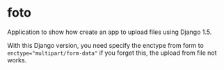 foto
====

Application to show how create an app to upload files using Django 1.5.

With this Django version, you need specify the enctype from form to `enctype="multipart/form-data"` if you forget this, the upload from file not works.